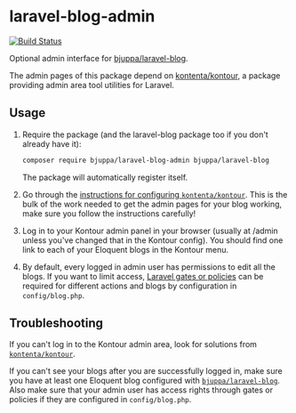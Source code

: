 # laravel-blog-admin

[![Build Status](https://travis-ci.org/bjuppa/laravel-blog-admin.svg?branch=master)](https://travis-ci.org/bjuppa/laravel-blog-admin)

Optional admin interface for [bjuppa/laravel-blog](https://packagist.org/packages/bjuppa/laravel-blog).

The admin pages of this package depend on [kontenta/kontour](https://packagist.org/packages/kontenta/kontour),
a package providing admin area tool utilities for Laravel.

## Usage

1. Require the package (and the laravel-blog package too if you don't already have it):

   ```bash
   composer require bjuppa/laravel-blog-admin bjuppa/laravel-blog
   ```

   The package will automatically register itself.

2. Go through the [instructions for configuring `kontenta/kontour`](https://packagist.org/packages/kontenta/kontour).
   This is the bulk of the work needed to get the admin pages for your blog working,
   make sure you follow the instructions carefully!

3. Log in to your Kontour admin panel in your browser
   (usually at /admin unless you've changed that in the Kontour config).
   You should find one link to each of your Eloquent blogs in the Kontour menu.

4. By default, every logged in admin user has permissions to edit all the blogs.
   If you want to limit access, [Laravel gates or policies](https://laravel.com/docs/authorization)
   can be required for different actions and blogs by configuration in `config/blog.php`.

## Troubleshooting

If you can't log in to the Kontour admin area, look for solutions from
[`kontenta/kontour`](https://packagist.org/packages/kontenta/kontour).

If you can't see your blogs after you are successfully logged in,
make sure you have at least one Eloquent blog configured with
[`bjuppa/laravel-blog`](https://packagist.org/packages/bjuppa/laravel-blog).
Also make sure that your admin user has access rights through gates or policies
if they are configured in `config/blog.php`.
